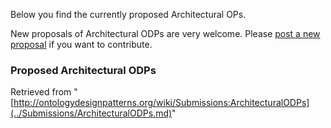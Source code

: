 Below you find the currently proposed Architectural OPs. 


New proposals of Architectural ODPs are very welcome.
Please  [post a new proposal](../Submissions/ProposeARP.md "Submissions:ProposeARP") if you want to contribute.


  




###   Proposed Architectural ODPs




Retrieved from "[http://ontologydesignpatterns.org/wiki/Submissions:ArchitecturalODPs](../Submissions/ArchitecturalODPs.md)"
